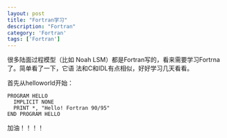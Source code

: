 ```yaml
---
layout: post
title: "Fortran学习"
description: "Fortran"
category: 'Fortran'
tags: ['Fortran']
---
```



  很多陆面过程模型（比如 Noah LSM）都是Fortran写的，看来需要学习Fortrna 了。简单看了一下，它语
法和C和IDL有点相似，好好学习几天看看。

首先从helloworld开始：

    PROGRAM HELLO
      IMPLICIT NONE
      PRINT *, "Hello! Fortran 90/95"
    END PROGRAM HELLO

加油！！！！

